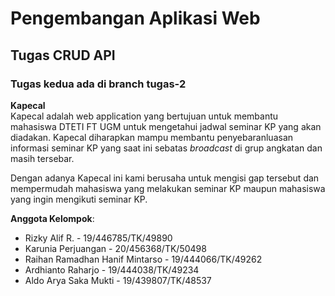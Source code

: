 # Pengembangan Aplikasi Web

## Tugas CRUD API  

### Tugas kedua ada di branch tugas-2

**Kapecal**  
Kapecal adalah web application yang bertujuan untuk membantu mahasiswa DTETI FT UGM untuk mengetahui jadwal seminar KP yang akan diadakan. Kapecal diharapkan mampu membantu penyebaranluasan informasi seminar KP yang saat ini sebatas _broadcast_ di grup angkatan dan masih tersebar.  
  
Dengan adanya Kapecal ini kami berusaha untuk mengisi gap tersebut dan mempermudah mahasiswa yang melakukan seminar KP maupun mahasiswa yang ingin mengikuti seminar KP.

**Anggota Kelompok**:

- Rizky Alif R. - 19/446785/TK/49890
- Karunia Perjuangan - 20/456368/TK/50498
- Raihan Ramadhan Hanif Mintarso - 19/444066/TK/49262
- Ardhianto Raharjo - 19/444038/TK/49234
- Aldo Arya Saka Mukti - 19/439807/TK/48537
